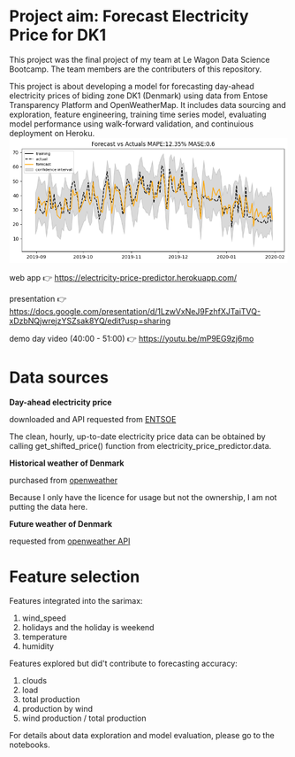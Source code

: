 # Project aim:    **Forecast Electricity Price for DK1**

This project was the final project of my team at Le Wagon Data Science Bootcamp.
The team members are the contributers of this repository.

This project is about developing a model for forecasting day-ahead electricity prices of biding zone DK1 (Denmark)
using data from Entose Transparency Platform and OpenWeatherMap. It includes data sourcing and exploration,
feature engineering, training time series model, evaluating model performance using walk-forward validation,
and continuious deployment on Heroku.
![forecast_validation_figure](walk_forward_validation_6m.png)

web app :point_right: https://electricity-price-predictor.herokuapp.com/

presentation :point_right: https://docs.google.com/presentation/d/1LzwVxNeJ9FzhfXJTaiTVQ-xDzbNQjwrejzYSZsak8YQ/edit?usp=sharing

demo day video (40:00 - 51:00) :point_right: https://youtu.be/mP9EG9zj6mo

# Data sources

**Day-ahead electricity price**

downloaded and API requested from [ENTSOE](https://transparency.entsoe.eu/load-domain/r2/totalLoadR2/show?name=&defaultValue=true&viewType=TABLE&areaType=BZN&atch=false&dateTime.dateTime=06.11.2020+00:00|CET|DAY&biddingZone.values=CTY|10Y1001A1001A83F!BZN|10Y1001A1001A82H&dateTime.timezone=CET_CEST&dateTime.timezone_input=CET+(UTC+1)+/+CEST+(UTC+2))

The clean, hourly, up-to-date electricity price data can be obtained by calling get_shifted_price() function from electricity_price_predictor.data.

**Historical weather of Denmark**

purchased from [openweather](https://openweathermap.org/)

Because I only have the licence for usage but not the ownership, I am not putting the data here.

**Future weather of Denmark**

requested from [openweather API](https://openweathermap.org/api)

# Feature selection

Features integrated into the sarimax:
1. wind_speed
2. holidays and the holiday is weekend
3. temperature
4. humidity

Features explored but did't contribute to forecasting accuracy:
1. clouds
2. load
3. total production
4. production by wind
5. wind production / total production


For details about data exploration and model evaluation, please go to the notebooks.
